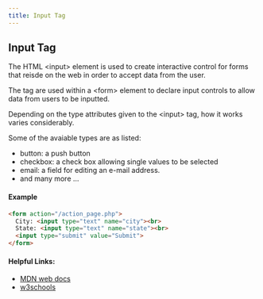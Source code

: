 ```yaml
---
title: Input Tag
---
```

## Input Tag

The HTML &lt;input&gt; element is used to create interactive control for forms that reisde on the web in order to accept data from the user.

The tag are used within a &lt;form&gt; element to declare input controls to allow data from users to be inputted.

Depending on the type attributes given to the &lt;input&gt; tag, how it works varies considerably. 

Some of the avaiable types are as listed:

<ul>
  <li>button: a push button</li>
  <li>checkbox: a check box allowing single values to be selected</li>
  <li>email: a field for editing an e-mail address.</li>
  <li> and many more ...</li>
</ul>

#### Example

```html
<form action="/action_page.php">
  City: <input type="text" name="city"><br>
  State: <input type="text" name="state"><br>
  <input type="submit" value="Submit">
</form>
  ```
#### Helpful Links:
<ul>
  <li><a href='https://developer.mozilla.org/en-US/docs/Web/HTML/Element/input' target='_blank' rel='nofollow'>MDN web docs</a></li>
  <li><a href='https://www.w3schools.com/tags/tag_input.asp' target='_blank' rel='nofollow'>w3schools</a>


